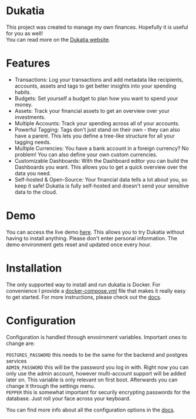 # Dukatia
This project was created to manage my own finances. Hopefully it is useful for you as well!  
You can read more on the [Dukatia website](https://dukatia.com).



# Features
- Transactions: Log your transactions and add metadata like recipients, accounts, assets and tags to get better insights into your spending habits.
- Budgets: Set yourself a budget to plan how you want to spend your money.
- Assets: Track your financial assets to get an overview over your investments.
- Multiple Accounts: Track your spending across all of your accounts.
- Powerful Tagging: Tags don't just stand on their own - they can also have a parent. This lets you define a tree-like structure for all your tagging needs.
- Multiple Currencies: You have a bank account in a foreign currency? No problem! You can also define your own custom currencies.
- Customizable Dashboards: With the Dashboard editor you can build the Dashboards you want. This allows you to get a quick overview over the data you need.
- Self-hosted & Open-Source: Your financial data tells a lot about you, so keep it safe! Dukatia is fully self-hosted and doesn't send your sensitive data to the cloud.

# Demo
You can access the live demo [here](https://demo_account_creator.dukatia.com/). This allows you to try Dukatia without having to install anything. Please don't enter personal information. The demo environment gets reset and updated once every hour. 

# Installation
The only supported way to install and run dukatia is Docker. For convenience I provide a [docker-compose.yml](https://github.com/T-x-T/dukatia/blob/main/docker-compose.yml) file that makes it really easy to get started.
For more instructions, please check out the [docs](https://dukatia.com/docs#installation).

# Configuration
Configuration is handled through envoirnment variables.
Important ones to change are:

`POSTGRES_PASSWORD` this needs to be the same for the backend and postgres services  
`ADMIN_PASSWORD` this will be the password you log in with. Right now you can only use the admin account, however multi-account support will be added later on. This variable is only relevant on first boot. Afterwards you can change it through the settings menu.  
`PEPPER` this is somewhat important for securily encrypting passwords for the database. Just roll your face across your keyboard.

You can find more info about all the configuration options in the [docs](https://dukatia.com/docs/admin/configuration). 